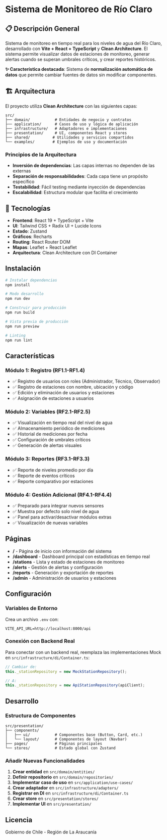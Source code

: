 # Sistema de Monitoreo de Río Claro

## 📋 Descripción General

Sistema de monitoreo en tiempo real para los niveles de agua del Río Claro, desarrollado con **Vite + React + TypeScript** y **Clean Architecture**. El sistema permite visualizar datos de estaciones de monitoreo, generar alertas cuando se superan umbrales críticos, y crear reportes históricos.

**✨ Característica destacada**: Sistema de **normalización automática de datos** que permite cambiar fuentes de datos sin modificar componentes.

## 🏗️ Arquitectura

El proyecto utiliza **Clean Architecture** con las siguientes capas:

```
src/
├── domain/           # Entidades de negocio y contratos
├── application/      # Casos de uso y lógica de aplicación  
├── infrastructure/   # Adaptadores e implementaciones
├── presentation/     # UI, componentes React y stores
├── shared/          # Utilidades y servicios compartidos
└── examples/        # Ejemplos de uso y documentación
```

### Principios de la Arquitectura

- **Inversión de dependencias**: Las capas internas no dependen de las externas
- **Separación de responsabilidades**: Cada capa tiene un propósito específico
- **Testabilidad**: Fácil testing mediante inyección de dependencias
- **Escalabilidad**: Estructura modular que facilita el crecimiento

## 🚀 Tecnologías

- **Frontend**: React 19 + TypeScript + Vite
- **UI**: Tailwind CSS + Radix UI + Lucide Icons
- **Estado**: Zustand
- **Gráficos**: Recharts
- **Routing**: React Router DOM
- **Mapas**: Leaflet + React Leaflet
- **Arquitectura**: Clean Architecture con DI Container

## Instalación

```bash
# Instalar dependencias
npm install

# Modo desarrollo
npm run dev

# Construir para producción
npm run build

# Vista previa de producción
npm run preview

# Linting
npm run lint
```

## Características

### Módulo 1: Registro (RF1.1-RF1.4)
- ✅ Registro de usuarios con roles (Administrador, Técnico, Observador)
- ✅ Registro de estaciones con nombre, ubicación y código
- ✅ Edición y eliminación de usuarios y estaciones
- ✅ Asignación de estaciones a usuarios

### Módulo 2: Variables (RF2.1-RF2.5)
- ✅ Visualización en tiempo real del nivel de agua
- ✅ Almacenamiento periódico de mediciones
- ✅ Historial de mediciones por fecha
- ✅ Configuración de umbrales críticos
- ✅ Generación de alertas visuales

### Módulo 3: Reportes (RF3.1-RF3.3)
- ✅ Reporte de niveles promedio por día
- ✅ Reporte de eventos críticos
- ✅ Reporte comparativo por estaciones

### Módulo 4: Gestión Adicional (RF4.1-RF4.4)
- ✅ Preparado para integrar nuevos sensores
- ✅ Muestra por defecto solo nivel de agua
- ✅ Panel para activar/desactivar módulos extras
- ✅ Visualización de nuevas variables

## Páginas

- **/** - Página de inicio con información del sistema
- **/dashboard** - Dashboard principal con estadísticas en tiempo real
- **/stations** - Lista y estado de estaciones de monitoreo
- **/alerts** - Gestión de alertas y configuración
- **/reports** - Generación y exportación de reportes
- **/admin** - Administración de usuarios y estaciones

## Configuración

### Variables de Entorno

Crea un archivo `.env` con:

```env
VITE_API_URL=http://localhost:8000/api
```

### Conexión con Backend Real

Para conectar con un backend real, reemplaza las implementaciones Mock en `src/infrastructure/di/Container.ts`:

```typescript
// Cambiar de:
this._stationRepository = new MockStationRepository();

// A:
this._stationRepository = new ApiStationRepository(apiClient);
```

## Desarrollo

### Estructura de Componentes

```
src/presentation/
├── components/
│   ├── ui/           # Componentes base (Button, Card, etc.)
│   └── layout/       # Componentes de layout (Navbar)
├── pages/            # Páginas principales
└── stores/           # Estado global con Zustand
```

### Añadir Nuevas Funcionalidades

1. **Crear entidad** en `src/domain/entities/`
2. **Definir repositorio** en `src/domain/repositories/`
3. **Implementar caso de uso** en `src/application/use-cases/`
4. **Crear adaptador** en `src/infrastructure/adapters/`
5. **Registrar en DI** en `src/infrastructure/di/Container.ts`
6. **Crear store** en `src/presentation/stores/`
7. **Implementar UI** en `src/presentation/`

## Licencia

Gobierno de Chile - Región de La Araucanía